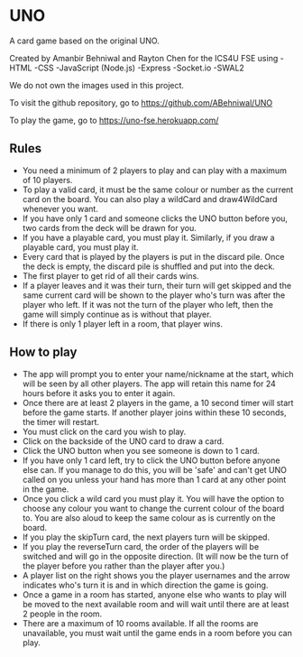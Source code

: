 # UNO
A card game based on the original UNO. 

Created by Amanbir Behniwal and Rayton Chen for the ICS4U FSE using 
-HTML
-CSS
-JavaScript (Node.js)
-Express
-Socket.io
-SWAL2

We do not own the images used in this project.

To visit the github repository, go to https://github.com/ABehniwal/UNO

To play the game, go to https://uno-fse.herokuapp.com/

## Rules
- You need a minimum of 2 players to play and can play with a maximum of 10 players.
- To play a valid card, it must be the same colour or number as the current card on the board. You can also play a wildCard and draw4WildCard whenever you want.
- If you have only 1 card and someone clicks the UNO button before you, two cards from the deck will be drawn for you.
- If you have a playable card, you must play it. Similarly, if you draw a playable card, you must play it.
- Every card that is played by the players is put in the discard pile. Once the deck is empty, the discard pile is shuffled and put into the deck.
- The first player to get rid of all their cards wins.
- If a player leaves and it was their turn, their turn will get skipped and the same current card will be shown to the player who's turn was after the player who left. If it was not the turn of the player who left, then the game will simply continue as is without that player. 
- If there is only 1 player left in a room, that player wins.


## How to play
- The app will prompt you to enter your name/nickname at the start, which will be seen by all other players. The app will retain this name for 24 hours before it asks you to enter it again.
- Once there are at least 2 players in the game, a 10 second timer will start before the game starts. If another player joins within these 10 seconds, the timer will restart.
- You must click on the card you wish to play.
- Click on the backside of the UNO card to draw a card.
- Click the UNO button when you see someone is down to 1 card.
- If you have only 1 card left, try to click the UNO button before anyone else can. If you manage to do this, you will be 'safe' and can't get UNO called on you unless your hand has more than 1 card at any other point in the game.
- Once you click a wild card you must play it. You will have the option to choose any colour you want to change the current colour of the board to. You are also aloud to keep the same colour as is currently on the board.
- If you play the skipTurn card, the next players turn will be skipped.
- If you play the reverseTurn card, the order of the players will be switched and will go in the opposite direction. (It will now be the turn of the player before you rather than the player after you.)
- A player list on the right shows you the player usernames and the arrow indicates who's turn it is and in which direction the game is going. 
- Once a game in a room has started, anyone else who wants to play will be moved to the next available room and will wait until there are at least 2 people in the room.
- There are a maximum of 10 rooms available. If all the rooms are unavailable, you must wait until the game ends in a room before you can play.
